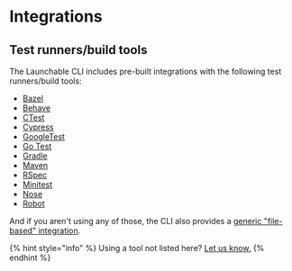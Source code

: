# Integrations

## Test runners/build tools

The Launchable CLI includes pre-built integrations with the following test runners/build tools:

* [Bazel](https://bazel.build/)
* [Behave](https://pypi.org/project/behave/)
* [CTest](https://cmake.org/cmake/help/latest/manual/ctest.1.html#id13)
* [Cypress](https://www.cypress.io/)
* [GoogleTest](https://github.com/google/googletest)
* [Go Test](https://golang.org/pkg/testing/)
* [Gradle](https://gradle.org/)
* [Maven](https://maven.apache.org/)
* [RSpec](https://rspec.info/)
* [Minitest](https://github.com/seattlerb/minitest)
* [Nose](https://nose.readthedocs.io/en/latest/index.html)
* [Robot](https://robotframework.org/)

And if you aren't using any of those, the CLI also provides a [generic "file-based" integration](../resources/file.md).

{% hint style="info" %}
Using a tool not listed here? [Let us know.](mailto:support@launchableinc.com)
{% endhint %}
